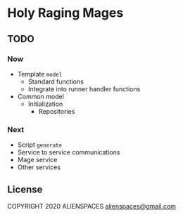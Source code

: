 # Holy Raging Mages

## TODO

### Now

* Template `model`
  * Standard functions
  * Integrate into runner handler functions
* Common model
  * Initialization
    * Repositories

### Next

* Script `generate`
* Service to service communications
* Mage service
* Other services

## License

COPYRIGHT 2020 ALIENSPACES alienspaces@gmail.com
